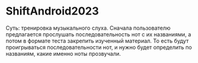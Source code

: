 # ShiftAndroid2023
Суть: тренировка музыкального слуха. Сначала пользователю предлагается прослушать последовательность нот с их названиями, а потом в формате теста закрепить изученный материал. То есть будут проигрываться последовательности нот, и нужно будет определить по названиям, какие именно ноты прозвучали.
